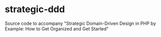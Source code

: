 # strategic-ddd
Source code to accompany "Strategic Domain-Driven Design in PHP by Example: How to Get Organized and Get Started"
